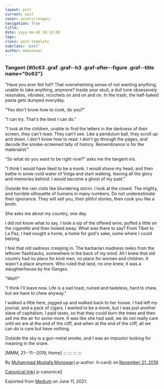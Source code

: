 ```yaml
---
layout: post
current: post
cover: assets/images/
navigation: True
title: 
date: yyyy-mm-dd 10:18:00
tags: 
class: post-template
subclass: 'post'
author: mmmonowar
---
```


### Tangent {#0c63 .graf .graf--h3 .graf-after--figure .graf--title name="0c63"}

"Have you ever felt full? That overwhelming sense of not wanting
anything, unable to take anything, anymore? Inside your skull, a dull
tune obsessively resonates, vibrates, ricochets on and on and on. In the
trash, the half-baked pasta gets dumped everyday.

"You don't know how to cook, do you?"

"I can try. That's the best I can do."

"I look at the children, unable to find the letters in the darkness of
their screen, they can't read. They can't see. Like a pendulum ball,
they scroll up and down. I don't know how to read. I don't go through
the pages, and decode the smoke-screened tally of history. Remembrance
is for the materialist."

"So what do you want to be right now?" asks me the tangent iris.

"I think I would have liked to be a monk. I would shave my head, and
then bathe in snow-cold water of Volga and start walking, leaving all
the glory and memories behind. I would become a ghost of my past."

Outside the rain clots like blundering storm. I look at the crowd. The
mighty, and horrible silhouette of humans in many numbers. Do not
underestimate their ignorance. They will sell you, their pitiful
stories, then cook you like a broth.

She asks me about my country, one day.

I did not know what to say. I took a sip of the offered wine, puffed a
little on the cigarette and then looked away. What was there to say?
From Tibet to La Paz, I had sought a home, a home for god's sake, some
where I could belong.

I feel that old sadness creeping in. The barbarian madness reeks from
the leftover flashbacks, somewhere in the back of my mind. All I knew
that old country had no place for kind men, no place for women and
children. It wasn't a place anymore. Who ruled that land, no one knew,
it was a slaughterhouse by the Ganges.

"Well?"

"I think I'll leave now. Life is a sad toast, ruined and tasteless, hard
to chew, but we have to chew anyway."

I walked a little here, jogged up and walked back to her house. I had
left my journal, and a pack of cigars. I wanted to be a monk, but I was
just another slave of capitalism. I paid taxes, so that they could burn
the trees and then sell me the air for some more. It was like she had
said, we do not really care until we are at the end of the cliff, and
when at the end of the cliff, all we can do is care but have nothing.

Outside the sky is a gun-metal smoke, and I was an impostor looking for
meaning in the snare.

\[MMM, 21--11--2019, Home\]
:::
:::
:::
:::

By [Muhammad Mustafa Monowar](https://medium.com/@mmmonowar){.p-author
.h-card} on [November 21, 2019](https://medium.com/p/ab43087ee34f).

[Canonical
link](https://medium.com/@mmmonowar/tangent-ab43087ee34f){.p-canonical}

Exported from [Medium](https://medium.com) on June 11, 2021.

